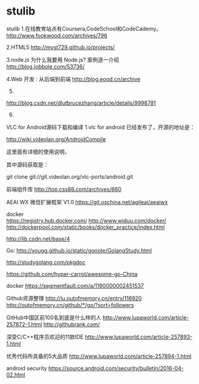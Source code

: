 # stulib
stulib
1.在线教育站点有Coursera,CodeSchool和CodeCademy。
  http://www.fookwood.com/archives/796

2.HTML5
http://myst729.github.io/projects/

3.node.js
为什么我要用 Node.js? 案例逐一介绍
http://blog.jobbole.com/53736/

4.Web 开发 : 从后端到前端 
http://blog.eood.cn/archive

5.
http://blog.csdn.net/dlutbrucezhang/article/details/9998781

6.
VLC for Android源码下载和编译
1.vlc for android  已经发布了，开源的地址是：
 
http://wiki.videolan.org/AndroidCompile
 
这里面有详细的使用说明，
 
其中源码获取是：
 
git clone git://git.videolan.org/vlc-ports/android.git


前端组件库
http://top.css88.com/archives/660


AEAI WX 微信扩展框架 V1.0 
https://git.oschina.net/agileai/aeaiwx

docker  
https://registry.hub.docker.com/
http://www.widuu.com/docker/
http://dockerpool.com/static/books/docker_practice/index.html

http://lib.csdn.net/base/4


Go:
http://yougg.github.io/static/gonote/GolangStudy.html

http://studygolang.com/pkgdoc


https://github.com/hyper-carrot/awesome-go-China


docker
https://segmentfault.com/a/1190000002451537



Github资源整理
http://ju.outofmemory.cn/entry/116920
http://outofmemory.cn/github/*/go/?sort=followers


GitHub中国区前100名到底是什么样的人
http://www.lupaworld.com/article-257872-1.html
http://githubrank.com/


深受C/C++程序员欢迎的11款IDE
http://www.lupaworld.com/article-257893-1.html


优秀代码所具备的5大品质
http://www.lupaworld.com/article-257894-1.html

android security
https://source.android.com/security/bulletin/2016-04-02.html
